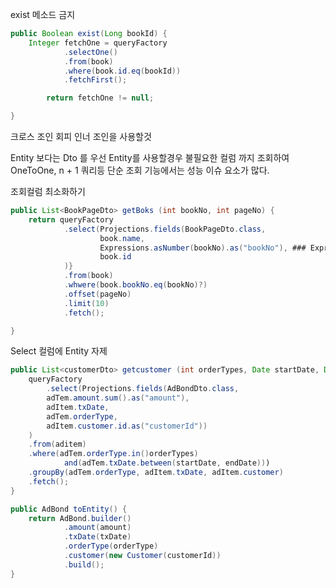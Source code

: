 exist 메소드 금지
```java
public Boolean exist(Long bookId) {
	Integer fetchOne = queryFactory
			.selectOne()
			.from(book)
			.where(book.id.eq(bookId))
			.fetchFirst();

		return fetchOne != null;

}
```

크로스 조인 회피
	인너 조인을 사용할것
	
Entity 보다는 Dto 를 우선
	Entity를 사용할경우 불필요한 컬럼 까지 조회하여 OneToOne, n + 1 쿼리등 단순 조회 기능에서는 성능 이슈 요소가 많다.

조회컬럼 최소화하기
```java
public List<BookPageDto> getBoks (int bookNo, int pageNo) {
	return queryFactory
			.select(Projections.fields(BookPageDto.class,
					book.name,
					Expressions.asNumber(bookNo).as("bookNo"), ### ExpresstionsasNumber로 조회를 안가져오게 만든다
					book.id
			)}
			.from(book)
			.whwere(book.bookNo.eq(bookNo)?)
			.offset(pageNo)
			.limit(10)
			.fetch();

}
```

Select 컬럼에 Entity 자제
```java
public List<customerDto> getcustomer (int orderTypes, Date startDate, Date endDate) {
	queryFactory
		.select(Projections.fields(AdBondDto.class,
		adTem.amount.sum().as("amount"),
		adItem.txDate,
		adTem.orderType,
		adItem.customer.id.as("customerId"))
	)
	.from(aditem)
	.where(adTem.orderType.in()orderTypes)
			and(adTem.txDate.between(startDate, endDate)))
	.groupBy(adTem.orderType, adItem.txDate, adItem.customer)
	.fetch();
}

public AdBond toEntity() {
	return AdBond.builder()
			.amount(amount)
			.txDate(txDate)
			.orderType(orderType)
			.customer(new Customer(customerId))
			.build();
}
```

